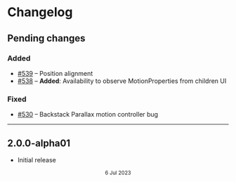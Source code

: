# Changelog

## Pending changes

### Added

- [#539](https://github.com/bumble-tech/appyx/pull/539) – Position alignment
- [#538](https://github.com/bumble-tech/appyx/pull/538) – **Added**: Availability to observe MotionProperties from children UI

### Fixed

- [#530](https://github.com/bumble-tech/appyx/issues/530) – Backstack Parallax motion controller bug

---

## 2.0.0-alpha01

- Initial release

<div style="text-align: center"><small>6 Jul 2023</small></div>
